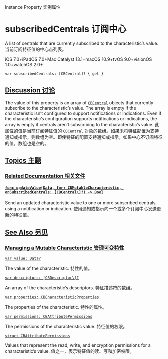 Instance Property 实例属性

# subscribedCentrals 订阅中心

A list of centrals that are currently subscribed to the characteristic’s value.
当前订阅特征值的中心点列表。

iOS 7.0+iPadOS 7.0+Mac Catalyst 13.1+macOS 10.9+tvOS 9.0+visionOS 1.0+watchOS 2.0+

```
var subscribedCentrals: [CBCentral]? { get }
```



## [Discussion 讨论](https://developer.apple.com/documentation/corebluetooth/cbmutablecharacteristic/subscribedcentrals#Discussion)

The value of this property is an array of [`CBCentral`](https://developer.apple.com/documentation/corebluetooth/cbcentral) objects that currently subscribe to the characteristic’s value. The array is empty if the characteristic isn’t configured to support notifications or indications. Even if the characteristic’s configuration supports notifications or indications, the array is empty if centrals aren’t subscribing to the characteristic’s value.
此属性的值是当前订阅特征值的 `CBCentral` 对象的数组。如果未将特征配置为支持通知或指示，则数组为空。即使特征的配置支持通知或指示，如果中心不订阅特征的值，数组也是空的。



## [Topics 主题](https://developer.apple.com/documentation/corebluetooth/cbmutablecharacteristic/subscribedcentrals#topics)

### [Related Documentation 相关文件](https://developer.apple.com/documentation/corebluetooth/cbmutablecharacteristic/subscribedcentrals#Related-Documentation)

#### [`func updateValue(Data, for: CBMutableCharacteristic, onSubscribedCentrals: [CBCentral\]?) -> Bool`](https://developer.apple.com/documentation/corebluetooth/cbperipheralmanager/updatevalue(_:for:onsubscribedcentrals:))

Send an updated characteristic value to one or more subscribed centrals, using a notification or indication.
使用通知或指示向一个或多个订阅中心发送更新的特征值。



## [See Also 另见](https://developer.apple.com/documentation/corebluetooth/cbmutablecharacteristic/subscribedcentrals#see-also)

### [Managing a Mutable Characteristic 管理可变特性](https://developer.apple.com/documentation/corebluetooth/cbmutablecharacteristic/subscribedcentrals#Managing-a-Mutable-Characteristic)

[`var value: Data?`](https://developer.apple.com/documentation/corebluetooth/cbmutablecharacteristic/value)

The value of the characteristic.
特性的值。

[`var descriptors: [CBDescriptor\]?`](https://developer.apple.com/documentation/corebluetooth/cbmutablecharacteristic/descriptors)

An array of the characteristic’s descriptors.
特征描述符的数组。

[`var properties: CBCharacteristicProperties`](https://developer.apple.com/documentation/corebluetooth/cbmutablecharacteristic/properties)

The properties of the characteristic.
特性的属性。

[`var permissions: CBAttributePermissions`](https://developer.apple.com/documentation/corebluetooth/cbmutablecharacteristic/permissions)

The permissions of the characteristic value.
特征值的权限。

[`struct CBAttributePermissions`](https://developer.apple.com/documentation/corebluetooth/cbattributepermissions)

Values that represent the read, write, and encryption permissions for a characteristic’s value.
值之一，表示特征值的读、写和加密权限。
